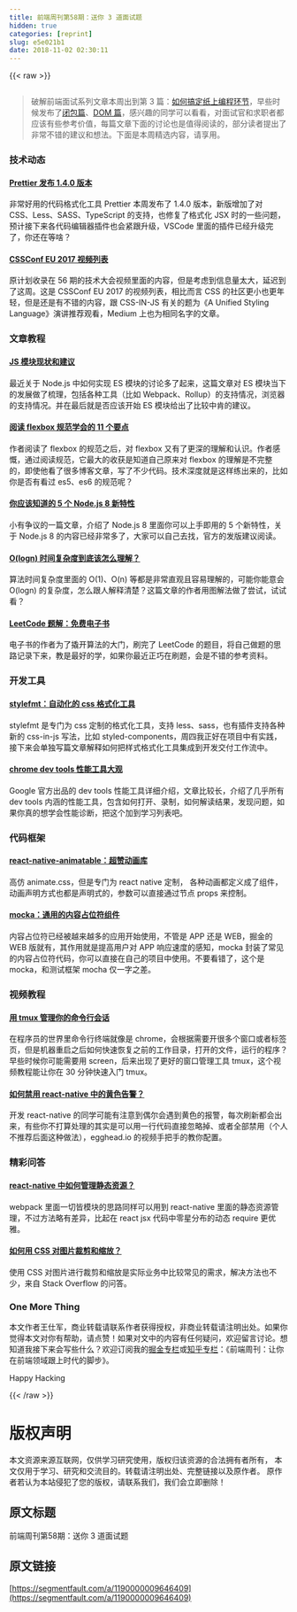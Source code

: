 ```yaml
---
title: 前端周刊第58期：送你 3 道面试题
hidden: true
categories: [reprint]
slug: e5e021b1
date: 2018-11-02 02:30:11
---
```


{{< raw >}}
<p><span class="img-wrap"><img data-src="/img/remote/1460000009646412" src="https://static.alili.tech/img/remote/1460000009646412" alt="" title="" style="cursor:pointer;display:inline"></span></p><blockquote><p>&#x7834;&#x89E3;&#x524D;&#x7AEF;&#x9762;&#x8BD5;&#x7CFB;&#x5217;&#x6587;&#x7AE0;&#x672C;&#x5468;&#x51FA;&#x5230;&#x7B2C; 3 &#x7BC7;&#xFF1A;<a href="https://zhuanlan.zhihu.com/p/27172276" rel="nofollow noreferrer" target="_blank">&#x5982;&#x4F55;&#x641E;&#x5B9A;&#x7EB8;&#x4E0A;&#x7F16;&#x7A0B;&#x73AF;&#x8282;</a>&#xFF0C;&#x65E9;&#x4E9B;&#x65F6;&#x5019;&#x53D1;&#x5E03;&#x4E86;<a href="https://zhuanlan.zhihu.com/p/25855075" rel="nofollow noreferrer" target="_blank">&#x95ED;&#x5305;&#x7BC7;</a>&#x3001;<a href="https://zhuanlan.zhihu.com/p/26420034" rel="nofollow noreferrer" target="_blank">DOM &#x7BC7;</a>&#xFF0C;&#x611F;&#x5174;&#x8DA3;&#x7684;&#x540C;&#x5B66;&#x53EF;&#x4EE5;&#x770B;&#x770B;&#xFF0C;&#x5BF9;&#x9762;&#x8BD5;&#x5B98;&#x548C;&#x6C42;&#x804C;&#x8005;&#x90FD;&#x5E94;&#x8BE5;&#x6709;&#x4E9B;&#x53C2;&#x8003;&#x4EF7;&#x503C;&#xFF0C;&#x6BCF;&#x7BC7;&#x6587;&#x7AE0;&#x4E0B;&#x9762;&#x7684;&#x8BA8;&#x8BBA;&#x4E5F;&#x662F;&#x503C;&#x5F97;&#x9605;&#x8BFB;&#x7684;&#xFF0C;&#x90E8;&#x5206;&#x8BFB;&#x8005;&#x63D0;&#x51FA;&#x4E86;&#x975E;&#x5E38;&#x4E0D;&#x9519;&#x7684;&#x5EFA;&#x8BAE;&#x548C;&#x60F3;&#x6CD5;&#x3002;&#x4E0B;&#x9762;&#x662F;&#x672C;&#x5468;&#x7CBE;&#x9009;&#x5185;&#x5BB9;&#xFF0C;&#x8BF7;&#x4EAB;&#x7528;&#x3002;</p></blockquote><h3 id="articleHeader0">&#x6280;&#x672F;&#x52A8;&#x6001;</h3><h4><a href="https://github.com/prettier/prettier/releases/tag/1.4.0" rel="nofollow noreferrer" target="_blank">Prettier &#x53D1;&#x5E03; 1.4.0 &#x7248;&#x672C;</a></h4><p>&#x975E;&#x5E38;&#x597D;&#x7528;&#x7684;&#x4EE3;&#x7801;&#x683C;&#x5F0F;&#x5316;&#x5DE5;&#x5177; Prettier &#x672C;&#x5468;&#x53D1;&#x5E03;&#x4E86; 1.4.0 &#x7248;&#x672C;&#xFF0C;&#x65B0;&#x7248;&#x589E;&#x52A0;&#x4E86;&#x5BF9; CSS&#x3001;Less&#x3001;SASS&#x3001;TypeScript &#x7684;&#x652F;&#x6301;&#xFF0C;&#x4E5F;&#x4FEE;&#x590D;&#x4E86;&#x683C;&#x5F0F;&#x5316; JSX &#x65F6;&#x7684;&#x4E00;&#x4E9B;&#x95EE;&#x9898;&#xFF0C;&#x9884;&#x8BA1;&#x63A5;&#x4E0B;&#x6765;&#x5404;&#x4EE3;&#x7801;&#x7F16;&#x8F91;&#x5668;&#x63D2;&#x4EF6;&#x4E5F;&#x4F1A;&#x7D27;&#x8DDF;&#x5347;&#x7EA7;&#xFF0C;VSCode &#x91CC;&#x9762;&#x7684;&#x63D2;&#x4EF6;&#x5DF2;&#x7ECF;&#x5347;&#x7EA7;&#x5B8C;&#x4E86;&#xFF0C;&#x4F60;&#x8FD8;&#x5728;&#x7B49;&#x5565;&#xFF1F;</p><h4><a href="https://www.youtube.com/watch?v=-9lhH72KlKY&amp;list=PL37ZVnwpeshF0XmpjKBJ3-0kvr3b5ZpJR" rel="nofollow noreferrer" target="_blank">CSSConf EU 2017 &#x89C6;&#x9891;&#x5217;&#x8868;</a></h4><p>&#x539F;&#x8BA1;&#x5212;&#x6536;&#x5F55;&#x5728; 56 &#x671F;&#x7684;&#x6280;&#x672F;&#x5927;&#x4F1A;&#x89C6;&#x9891;&#x91CC;&#x9762;&#x7684;&#x5185;&#x5BB9;&#xFF0C;&#x4F46;&#x662F;&#x8003;&#x8651;&#x5230;&#x4FE1;&#x606F;&#x91CF;&#x592A;&#x5927;&#xFF0C;&#x5EF6;&#x8FDF;&#x5230;&#x4E86;&#x8FD9;&#x5468;&#x3002;&#x8FD9;&#x662F; CSSConf EU 2017 &#x7684;&#x89C6;&#x9891;&#x5217;&#x8868;&#xFF0C;&#x76F8;&#x6BD4;&#x800C;&#x8A00; CSS &#x7684;&#x793E;&#x533A;&#x66F4;&#x5C0F;&#x4E5F;&#x66F4;&#x5E74;&#x8F7B;&#xFF0C;&#x4F46;&#x662F;&#x8FD8;&#x662F;&#x6709;&#x4E0D;&#x9519;&#x7684;&#x5185;&#x5BB9;&#xFF0C;&#x8DDF; CSS-IN-JS &#x6709;&#x5173;&#x7684;&#x9898;&#x4E3A;&#x300A;A Unified Styling Language&#x300B;&#x6F14;&#x8BB2;&#x63A8;&#x8350;&#x89C2;&#x770B;&#xFF0C;Medium &#x4E0A;&#x4E5F;&#x4E3A;&#x76F8;&#x540C;&#x540D;&#x5B57;&#x7684;&#x6587;&#x7AE0;&#x3002;</p><h3 id="articleHeader1">&#x6587;&#x7AE0;&#x6559;&#x7A0B;</h3><h4><a href="https://medium.com/webpack/the-state-of-javascript-modules-4636d1774358" rel="nofollow noreferrer" target="_blank">JS &#x6A21;&#x5757;&#x73B0;&#x72B6;&#x548C;&#x5EFA;&#x8BAE;</a></h4><p>&#x6700;&#x8FD1;&#x5173;&#x4E8E; Node.js &#x4E2D;&#x5982;&#x4F55;&#x5B9E;&#x73B0; ES &#x6A21;&#x5757;&#x7684;&#x8BA8;&#x8BBA;&#x591A;&#x4E86;&#x8D77;&#x6765;&#xFF0C;&#x8FD9;&#x7BC7;&#x6587;&#x7AE0;&#x5BF9; ES &#x6A21;&#x5757;&#x5F53;&#x4E0B;&#x7684;&#x53D1;&#x5C55;&#x505A;&#x4E86;&#x68B3;&#x7406;&#xFF0C;&#x5305;&#x62EC;&#x5404;&#x79CD;&#x5DE5;&#x5177;&#xFF08;&#x6BD4;&#x5982; Webpack&#x3001;Rollup&#xFF09;&#x7684;&#x652F;&#x6301;&#x60C5;&#x51B5;&#xFF0C;&#x6D4F;&#x89C8;&#x5668;&#x7684;&#x652F;&#x6301;&#x60C5;&#x51B5;&#x3002;&#x5E76;&#x5728;&#x6700;&#x540E;&#x5C31;&#x662F;&#x5426;&#x5E94;&#x8BE5;&#x5F00;&#x59CB; ES &#x6A21;&#x5757;&#x7ED9;&#x51FA;&#x4E86;&#x6BD4;&#x8F83;&#x4E2D;&#x80AF;&#x7684;&#x5EFA;&#x8BAE;&#x3002;</p><h4><a href="https://hackernoon.com/11-things-i-learned-reading-the-flexbox-spec-5f0c799c776b" rel="nofollow noreferrer" target="_blank">&#x9605;&#x8BFB; flexbox &#x89C4;&#x8303;&#x5B66;&#x4F1A;&#x7684; 11 &#x4E2A;&#x8981;&#x70B9;</a></h4><p>&#x4F5C;&#x8005;&#x9605;&#x8BFB;&#x4E86; flexbox &#x7684;&#x89C4;&#x8303;&#x4E4B;&#x540E;&#xFF0C;&#x5BF9; flexbox &#x53C8;&#x6709;&#x4E86;&#x66F4;&#x6DF1;&#x7684;&#x7406;&#x89E3;&#x548C;&#x8BA4;&#x8BC6;&#x3002;&#x4F5C;&#x8005;&#x611F;&#x6168;&#xFF0C;&#x901A;&#x8FC7;&#x9605;&#x8BFB;&#x89C4;&#x8303;&#xFF0C;&#x5B83;&#x6700;&#x5927;&#x7684;&#x6536;&#x83B7;&#x662F;&#x77E5;&#x9053;&#x81EA;&#x5DF1;&#x539F;&#x6765;&#x5BF9; flexbox &#x7684;&#x7406;&#x89E3;&#x662F;&#x4E0D;&#x5B8C;&#x6574;&#x7684;&#xFF0C;&#x5373;&#x4F7F;&#x4ED6;&#x770B;&#x4E86;&#x5F88;&#x591A;&#x535A;&#x5BA2;&#x6587;&#x7AE0;&#xFF0C;&#x5199;&#x4E86;&#x4E0D;&#x5C11;&#x4EE3;&#x7801;&#x3002;&#x6280;&#x672F;&#x6DF1;&#x5EA6;&#x5C31;&#x662F;&#x8FD9;&#x6837;&#x7EC3;&#x51FA;&#x6765;&#x7684;&#xFF0C;&#x6BD4;&#x5982;&#x4F60;&#x662F;&#x5426;&#x6709;&#x770B;&#x8FC7; es5&#x3001;es6 &#x7684;&#x89C4;&#x8303;&#x5462;&#xFF1F;</p><h4><a href="http://codingsans.com/blog/node-8" rel="nofollow noreferrer" target="_blank">&#x4F60;&#x5E94;&#x8BE5;&#x77E5;&#x9053;&#x7684; 5 &#x4E2A; Node.js 8 &#x65B0;&#x7279;&#x6027;</a></h4><p>&#x5C0F;&#x6709;&#x4E89;&#x8BAE;&#x7684;&#x4E00;&#x7BC7;&#x6587;&#x7AE0;&#xFF0C;&#x4ECB;&#x7ECD;&#x4E86; Node.js 8 &#x91CC;&#x9762;&#x4F60;&#x53EF;&#x4EE5;&#x4E0A;&#x624B;&#x5373;&#x7528;&#x7684; 5 &#x4E2A;&#x65B0;&#x7279;&#x6027;&#xFF0C;&#x5173;&#x4E8E; Node.js 8 &#x7684;&#x5185;&#x5BB9;&#x5DF2;&#x7ECF;&#x975E;&#x5E38;&#x591A;&#x4E86;&#xFF0C;&#x5927;&#x5BB6;&#x53EF;&#x4EE5;&#x81EA;&#x5DF1;&#x53BB;&#x627E;&#xFF0C;&#x5B98;&#x65B9;&#x7684;&#x53D1;&#x7248;&#x5EFA;&#x8BAE;&#x9605;&#x8BFB;&#x3002;</p><h4><a href="https://hackernoon.com/what-does-the-time-complexity-o-log-n-actually-mean-45f94bb5bfbf" rel="nofollow noreferrer" target="_blank">O(logn) &#x65F6;&#x95F4;&#x590D;&#x6742;&#x5EA6;&#x5230;&#x5E95;&#x8BE5;&#x600E;&#x4E48;&#x7406;&#x89E3;&#xFF1F;</a></h4><p>&#x7B97;&#x6CD5;&#x65F6;&#x95F4;&#x590D;&#x6742;&#x5EA6;&#x91CC;&#x9762;&#x7684; O(1)&#x3001;O(n) &#x7B49;&#x90FD;&#x662F;&#x975E;&#x5E38;&#x76F4;&#x89C2;&#x4E14;&#x5BB9;&#x6613;&#x7406;&#x89E3;&#x7684;&#xFF0C;&#x53EF;&#x80FD;&#x4F60;&#x80FD;&#x610F;&#x4F1A; O(logn) &#x7684;&#x590D;&#x6742;&#x5EA6;&#xFF0C;&#x600E;&#x4E48;&#x8DDF;&#x4EBA;&#x89E3;&#x91CA;&#x6E05;&#x695A;&#xFF1F;&#x8FD9;&#x7BC7;&#x6587;&#x7AE0;&#x7684;&#x4F5C;&#x8005;&#x7528;&#x56FE;&#x89E3;&#x6CD5;&#x505A;&#x4E86;&#x5C1D;&#x8BD5;&#xFF0C;&#x8BD5;&#x8BD5;&#x770B;&#xFF1F;</p><h4><a href="https://www.gitbook.com/book/siddontang/leetcode-solution/details" rel="nofollow noreferrer" target="_blank">LeetCode &#x9898;&#x89E3;&#xFF1A;&#x514D;&#x8D39;&#x7535;&#x5B50;&#x4E66;</a></h4><p>&#x7535;&#x5B50;&#x4E66;&#x7684;&#x4F5C;&#x8005;&#x4E3A;&#x4E86;&#x64AC;&#x5F00;&#x7B97;&#x6CD5;&#x7684;&#x5927;&#x95E8;&#xFF0C;&#x5237;&#x5B8C;&#x4E86; LeetCode &#x7684;&#x9898;&#x76EE;&#xFF0C;&#x5C06;&#x81EA;&#x5DF1;&#x505A;&#x9898;&#x7684;&#x601D;&#x8DEF;&#x8BB0;&#x5F55;&#x4E0B;&#x6765;&#xFF0C;&#x6559;&#x662F;&#x6700;&#x597D;&#x7684;&#x5B66;&#xFF0C;&#x5982;&#x679C;&#x4F60;&#x6700;&#x8FD1;&#x6B63;&#x5DE7;&#x5728;&#x5237;&#x9898;&#xFF0C;&#x4F1A;&#x662F;&#x4E0D;&#x9519;&#x7684;&#x53C2;&#x8003;&#x8D44;&#x6599;&#x3002;</p><h3 id="articleHeader2">&#x5F00;&#x53D1;&#x5DE5;&#x5177;</h3><h4><a href="https://github.com/morishitter/stylefmt" rel="nofollow noreferrer" target="_blank">stylefmt&#xFF1A;&#x81EA;&#x52A8;&#x5316;&#x7684; css &#x683C;&#x5F0F;&#x5316;&#x5DE5;&#x5177;</a></h4><p>stylefmt &#x662F;&#x4E13;&#x95E8;&#x4E3A; css &#x5B9A;&#x5236;&#x7684;&#x683C;&#x5F0F;&#x5316;&#x5DE5;&#x5177;&#xFF0C;&#x652F;&#x6301; less&#x3001;sass&#xFF0C;&#x4E5F;&#x6709;&#x63D2;&#x4EF6;&#x652F;&#x6301;&#x5404;&#x79CD;&#x65B0;&#x7684; css-in-js &#x5199;&#x6CD5;&#xFF0C;&#x6BD4;&#x5982; styled-components&#xFF0C;&#x5468;&#x56DB;&#x6211;&#x6B63;&#x597D;&#x5728;&#x9879;&#x76EE;&#x4E2D;&#x6709;&#x5B9E;&#x8DF5;&#xFF0C;&#x63A5;&#x4E0B;&#x6765;&#x4F1A;&#x5355;&#x72EC;&#x5199;&#x7BC7;&#x6587;&#x7AE0;&#x89E3;&#x91CA;&#x5982;&#x4F55;&#x628A;&#x6837;&#x5F0F;&#x683C;&#x5F0F;&#x5316;&#x5DE5;&#x5177;&#x96C6;&#x6210;&#x5230;&#x5F00;&#x53D1;&#x4EA4;&#x4ED8;&#x5DE5;&#x4F5C;&#x6D41;&#x4E2D;&#x3002;</p><h4><a href="https://developers.google.com/web/tools/chrome-devtools/evaluate-performance/reference" rel="nofollow noreferrer" target="_blank">chrome dev tools &#x6027;&#x80FD;&#x5DE5;&#x5177;&#x5927;&#x89C2;</a></h4><p>Google &#x5B98;&#x65B9;&#x51FA;&#x54C1;&#x7684; dev tools &#x6027;&#x80FD;&#x5DE5;&#x5177;&#x8BE6;&#x7EC6;&#x4ECB;&#x7ECD;&#xFF0C;&#x6587;&#x7AE0;&#x6BD4;&#x8F83;&#x957F;&#xFF0C;&#x4ECB;&#x7ECD;&#x4E86;&#x51E0;&#x4E4E;&#x6240;&#x6709; dev tools &#x5185;&#x6DB5;&#x7684;&#x6027;&#x80FD;&#x5DE5;&#x5177;&#xFF0C;&#x5305;&#x542B;&#x5982;&#x4F55;&#x6253;&#x5F00;&#x3001;&#x5F55;&#x5236;&#xFF0C;&#x5982;&#x4F55;&#x89E3;&#x8BFB;&#x7ED3;&#x679C;&#xFF0C;&#x53D1;&#x73B0;&#x95EE;&#x9898;&#xFF0C;&#x5982;&#x679C;&#x4F60;&#x771F;&#x7684;&#x60F3;&#x5B66;&#x4F1A;&#x6027;&#x80FD;&#x8BCA;&#x65AD;&#xFF0C;&#x628A;&#x8FD9;&#x4E2A;&#x52A0;&#x5230;&#x5B66;&#x4E60;&#x5217;&#x8868;&#x5427;&#x3002;</p><h3 id="articleHeader3">&#x4EE3;&#x7801;&#x6846;&#x67B6;</h3><h4><a href="https://github.com/oblador/react-native-animatable" rel="nofollow noreferrer" target="_blank">react-native-animatable&#xFF1A;&#x8D85;&#x8D5E;&#x52A8;&#x753B;&#x5E93;</a></h4><p>&#x9AD8;&#x4EFF; animate.css&#xFF0C;&#x4F46;&#x662F;&#x4E13;&#x95E8;&#x4E3A; react native &#x5B9A;&#x5236;&#xFF0C; &#x5404;&#x79CD;&#x52A8;&#x753B;&#x90FD;&#x5B9A;&#x4E49;&#x6210;&#x4E86;&#x7EC4;&#x4EF6;&#xFF0C;&#x52A8;&#x753B;&#x58F0;&#x660E;&#x65B9;&#x5F0F;&#x4E5F;&#x90FD;&#x662F;&#x58F0;&#x660E;&#x5F0F;&#x7684;&#xFF0C;&#x53C2;&#x6570;&#x53EF;&#x4EE5;&#x76F4;&#x63A5;&#x901A;&#x8FC7;&#x8282;&#x70B9; props &#x6765;&#x63A7;&#x5236;&#x3002;</p><h4><a href="https://github.com/Chalarangelo/mocka?utm_campaign=explore-email&amp;utm_medium=email&amp;utm_source=newsletter&amp;utm_term=weekly" rel="nofollow noreferrer" target="_blank">mocka&#xFF1A;&#x901A;&#x7528;&#x7684;&#x5185;&#x5BB9;&#x5360;&#x4F4D;&#x7B26;&#x7EC4;&#x4EF6;</a></h4><p>&#x5185;&#x5BB9;&#x5360;&#x4F4D;&#x7B26;&#x5DF2;&#x7ECF;&#x88AB;&#x8D8A;&#x6765;&#x8D8A;&#x591A;&#x7684;&#x5E94;&#x7528;&#x5F00;&#x59CB;&#x4F7F;&#x7528;&#xFF0C;&#x4E0D;&#x7BA1;&#x662F; APP &#x8FD8;&#x662F; WEB&#xFF0C;&#x6398;&#x91D1;&#x7684; WEB &#x7248;&#x5C31;&#x6709;&#xFF0C;&#x5176;&#x4F5C;&#x7528;&#x5C31;&#x662F;&#x63D0;&#x9AD8;&#x7528;&#x6237;&#x5BF9; APP &#x54CD;&#x5E94;&#x901F;&#x5EA6;&#x7684;&#x611F;&#x77E5;&#xFF0C;mocka &#x5C01;&#x88C5;&#x4E86;&#x5E38;&#x89C1;&#x7684;&#x5185;&#x5BB9;&#x5360;&#x4F4D;&#x7B26;&#x4EE3;&#x7801;&#xFF0C;&#x4F60;&#x53EF;&#x4EE5;&#x76F4;&#x63A5;&#x5728;&#x81EA;&#x5DF1;&#x7684;&#x9879;&#x76EE;&#x4E2D;&#x4F7F;&#x7528;&#x3002;&#x4E0D;&#x8981;&#x770B;&#x9519;&#x4E86;&#xFF0C;&#x8FD9;&#x4E2A;&#x662F; mocka&#xFF0C;&#x548C;&#x6D4B;&#x8BD5;&#x6846;&#x67B6; mocha &#x4EC5;&#x4E00;&#x5B57;&#x4E4B;&#x5DEE;&#x3002;</p><h3 id="articleHeader4">&#x89C6;&#x9891;&#x6559;&#x7A0B;</h3><h4><a href="https://egghead.io/courses/wrangle-your-terminal-with-tmux" rel="nofollow noreferrer" target="_blank">&#x7528; tmux &#x7BA1;&#x7406;&#x4F60;&#x7684;&#x547D;&#x4EE4;&#x884C;&#x4F1A;&#x8BDD;</a></h4><p>&#x5728;&#x7A0B;&#x5E8F;&#x5458;&#x7684;&#x4E16;&#x754C;&#x91CC;&#x547D;&#x4EE4;&#x884C;&#x7EC8;&#x7AEF;&#x5C31;&#x50CF;&#x662F; chrome&#xFF0C;&#x4F1A;&#x6839;&#x636E;&#x9700;&#x8981;&#x5F00;&#x5F88;&#x591A;&#x4E2A;&#x7A97;&#x53E3;&#x6216;&#x8005;&#x6807;&#x7B7E;&#x9875;&#xFF0C;&#x4F46;&#x662F;&#x673A;&#x5668;&#x91CD;&#x542F;&#x4E4B;&#x540E;&#x5982;&#x4F55;&#x5FEB;&#x901F;&#x6062;&#x590D;&#x4E4B;&#x524D;&#x7684;&#x5DE5;&#x4F5C;&#x76EE;&#x5F55;&#xFF0C;&#x6253;&#x5F00;&#x7684;&#x6587;&#x4EF6;&#xFF0C;&#x8FD0;&#x884C;&#x7684;&#x7A0B;&#x5E8F;&#xFF1F;&#x65E9;&#x4E9B;&#x65F6;&#x5019;&#x4F60;&#x53EF;&#x80FD;&#x9700;&#x8981;&#x7528; screen&#xFF0C;&#x540E;&#x6765;&#x51FA;&#x73B0;&#x4E86;&#x66F4;&#x597D;&#x7684;&#x7A97;&#x53E3;&#x7BA1;&#x7406;&#x5DE5;&#x5177; tmux&#xFF0C;&#x8FD9;&#x4E2A;&#x89C6;&#x9891;&#x6559;&#x7A0B;&#x80FD;&#x8BA9;&#x4F60;&#x5728; 30 &#x5206;&#x949F;&#x5FEB;&#x901F;&#x5165;&#x95E8; tmux&#x3002;</p><h4><a href="https://egghead.io/lessons/react-disable-and-ignore-yellow-box-warnings-in-react-native?utm_content=bufferdbed7&amp;utm_medium=social&amp;utm_source=twitter.com&amp;utm_campaign=buffer" rel="nofollow noreferrer" target="_blank">&#x5982;&#x4F55;&#x7981;&#x7528; react-native &#x4E2D;&#x7684;&#x9EC4;&#x8272;&#x544A;&#x8B66;&#xFF1F;</a></h4><p>&#x5F00;&#x53D1; react-native &#x7684;&#x540C;&#x5B66;&#x53EF;&#x80FD;&#x6709;&#x6CE8;&#x610F;&#x5230;&#x5076;&#x5C14;&#x4F1A;&#x9047;&#x5230;&#x9EC4;&#x8272;&#x7684;&#x62A5;&#x8B66;&#xFF0C;&#x6BCF;&#x6B21;&#x5237;&#x65B0;&#x90FD;&#x4F1A;&#x51FA;&#x6765;&#xFF0C;&#x6709;&#x4E9B;&#x4F60;&#x4E0D;&#x6253;&#x7B97;&#x5904;&#x7406;&#x7684;&#x5176;&#x5B9E;&#x662F;&#x53EF;&#x4EE5;&#x7528;&#x4E00;&#x884C;&#x4EE3;&#x7801;&#x76F4;&#x63A5;&#x5FFD;&#x7565;&#x6389;&#x3001;&#x6216;&#x8005;&#x5168;&#x90E8;&#x7981;&#x7528;&#xFF08;&#x4E2A;&#x4EBA;&#x4E0D;&#x63A8;&#x8350;&#x540E;&#x9762;&#x8FD9;&#x79CD;&#x505A;&#x6CD5;&#xFF09;&#xFF0C;egghead.io &#x7684;&#x89C6;&#x9891;&#x624B;&#x628A;&#x624B;&#x7684;&#x6559;&#x4F60;&#x914D;&#x7F6E;&#x3002;</p><h3 id="articleHeader5">&#x7CBE;&#x5F69;&#x95EE;&#x7B54;</h3><h4><a href="https://willowtreeapps.com/ideas/react-native-tips-and-tricks-2-0-managing-static-assets-with-absolute-paths/" rel="nofollow noreferrer" target="_blank">react-native &#x4E2D;&#x5982;&#x4F55;&#x7BA1;&#x7406;&#x9759;&#x6001;&#x8D44;&#x6E90;&#xFF1F;</a></h4><p>webpack &#x91CC;&#x9762;&#x4E00;&#x5207;&#x7686;&#x6A21;&#x5757;&#x7684;&#x601D;&#x8DEF;&#x540C;&#x6837;&#x53EF;&#x4EE5;&#x7528;&#x5230; react-native &#x91CC;&#x9762;&#x7684;&#x9759;&#x6001;&#x8D44;&#x6E90;&#x7BA1;&#x7406;&#xFF0C;&#x4E0D;&#x8FC7;&#x65B9;&#x6CD5;&#x7565;&#x6709;&#x5DEE;&#x5F02;&#xFF0C;&#x6BD4;&#x8D77;&#x5728; react jsx &#x4EE3;&#x7801;&#x4E2D;&#x96F6;&#x661F;&#x5206;&#x5E03;&#x7684;&#x52A8;&#x6001; require &#x66F4;&#x4F18;&#x96C5;&#x3002;</p><h4><a href="https://stackoverflow.com/questions/493296/css-display-an-image-resized-and-cropped" rel="nofollow noreferrer" target="_blank">&#x5982;&#x4F55;&#x7528; CSS &#x5BF9;&#x56FE;&#x7247;&#x88C1;&#x526A;&#x548C;&#x7F29;&#x653E;&#xFF1F;</a></h4><p>&#x4F7F;&#x7528; CSS &#x5BF9;&#x56FE;&#x7247;&#x8FDB;&#x884C;&#x88C1;&#x526A;&#x548C;&#x7F29;&#x653E;&#x662F;&#x5B9E;&#x9645;&#x4E1A;&#x52A1;&#x4E2D;&#x6BD4;&#x8F83;&#x5E38;&#x89C1;&#x7684;&#x9700;&#x6C42;&#xFF0C;&#x89E3;&#x51B3;&#x65B9;&#x6CD5;&#x4E5F;&#x4E0D;&#x5C11;&#xFF0C;&#x6765;&#x81EA; Stack Overflow &#x7684;&#x95EE;&#x7B54;&#x3002;</p><h3 id="articleHeader6">One More Thing</h3><p>&#x672C;&#x6587;&#x4F5C;&#x8005;&#x738B;&#x4ED5;&#x519B;&#xFF0C;&#x5546;&#x4E1A;&#x8F6C;&#x8F7D;&#x8BF7;&#x8054;&#x7CFB;&#x4F5C;&#x8005;&#x83B7;&#x5F97;&#x6388;&#x6743;&#xFF0C;&#x975E;&#x5546;&#x4E1A;&#x8F6C;&#x8F7D;&#x8BF7;&#x6CE8;&#x660E;&#x51FA;&#x5904;&#x3002;&#x5982;&#x679C;&#x4F60;&#x89C9;&#x5F97;&#x672C;&#x6587;&#x5BF9;&#x4F60;&#x6709;&#x5E2E;&#x52A9;&#xFF0C;&#x8BF7;&#x70B9;&#x8D5E;&#xFF01;&#x5982;&#x679C;&#x5BF9;&#x6587;&#x4E2D;&#x7684;&#x5185;&#x5BB9;&#x6709;&#x4EFB;&#x4F55;&#x7591;&#x95EE;&#xFF0C;&#x6B22;&#x8FCE;&#x7559;&#x8A00;&#x8BA8;&#x8BBA;&#x3002;&#x60F3;&#x77E5;&#x9053;&#x6211;&#x63A5;&#x4E0B;&#x6765;&#x4F1A;&#x5199;&#x4E9B;&#x4EC0;&#x4E48;&#xFF1F;&#x6B22;&#x8FCE;&#x8BA2;&#x9605;&#x6211;&#x7684;<a href="https://juejin.im/user/57a7f634d342d300576b738d" rel="nofollow noreferrer" target="_blank">&#x6398;&#x91D1;&#x4E13;&#x680F;</a>&#x6216;<a href="https://zhuanlan.zhihu.com/feweekly" rel="nofollow noreferrer" target="_blank">&#x77E5;&#x4E4E;&#x4E13;&#x680F;</a>&#xFF1A;&#x300A;&#x524D;&#x7AEF;&#x5468;&#x520A;&#xFF1A;&#x8BA9;&#x4F60;&#x5728;&#x524D;&#x7AEF;&#x9886;&#x57DF;&#x8DDF;&#x4E0A;&#x65F6;&#x4EE3;&#x7684;&#x811A;&#x6B65;&#x300B;&#x3002;</p><p>Happy Hacking</p>
{{< /raw >}}

# 版权声明
本文资源来源互联网，仅供学习研究使用，版权归该资源的合法拥有者所有，
本文仅用于学习、研究和交流目的。转载请注明出处、完整链接以及原作者。
原作者若认为本站侵犯了您的版权，请联系我们，我们会立即删除！

## 原文标题
前端周刊第58期：送你 3 道面试题

## 原文链接
[https://segmentfault.com/a/1190000009646409](https://segmentfault.com/a/1190000009646409)

